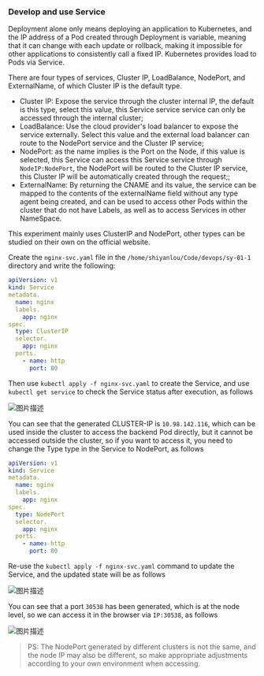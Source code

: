 ### Develop and use Service

Deployment alone only means deploying an application to Kubernetes, and the IP address of a Pod created through Deployment is variable, meaning that it can change with each update or rollback, making it impossible for other applications to consistently call a fixed IP. Kubernetes provides load to Pods via Service.

There are four types of services, Cluster IP, LoadBalance, NodePort, and ExternalName, of which Cluster IP is the default type.

- Cluster IP: Expose the service through the cluster internal IP, the default is this type, select this value, this Service service service can only be accessed through the internal cluster;
- LoadBalance: Use the cloud provider's load balancer to expose the service externally. Select this value and the external load balancer can route to the NodePort service and the Cluster IP service;
- NodePort: as the name implies is the Port on the Node, if this value is selected, this Service can access this Service service through `NodeIP:NodePort`, the NodePort will be routed to the Cluster IP service, this Cluster IP will be automatically created through the request;;
- ExternalName: By returning the CNAME and its value, the service can be mapped to the contents of the externalName field without any type agent being created, and can be used to access other Pods within the cluster that do not have Labels, as well as to access Services in other NameSpace.

This experiment mainly uses ClusterIP and NodePort, other types can be studied on their own on the official website.

Create the `nginx-svc.yaml` file in the `/home/shiyanlou/Code/devops/sy-01-1` directory and write the following:

```yaml
apiVersion: v1
kind: Service
metadata.
  name: nginx
  labels.
    app: nginx
spec.
  type: ClusterIP
  selector.
    app: nginx
  ports.
    - name: http
      port: 80
```

Then use `kubectl apply -f nginx-svc.yaml` to create the Service, and use `kubectl get service` to check the Service status after execution, as follows

![图片描述](https://doc.shiyanlou.com/courses/10022/2123746/6c9e76bd7a98163e59247da4fbb48727-0/wm)

You can see that the generated CLUSTER-IP is `10.98.142.116`, which can be used inside the cluster to access the backend Pod directly, but it cannot be accessed outside the cluster, so if you want to access it, you need to change the Type type in the Service to NodePort, as follows

```yaml
apiVersion: v1
kind: Service
metadata.
  name: nginx
  labels.
    app: nginx
spec.
  type: NodePort
  selector.
    app: nginx
  ports.
    - name: http
      port: 80
```

Re-use the `kubectl apply -f nginx-svc.yaml` command to update the Service, and the updated state will be as follows

![图片描述](https://doc.shiyanlou.com/courses/10022/2123746/ee6de00f55bde840b32af7d0542ab022-0/wm)

You can see that a port `30538` has been generated, which is at the node level, so we can access it in the browser via `IP:30538`, as follows

![图片描述](https://doc.shiyanlou.com/courses/10022/2123746/550cdea664d7567be328c531958f1423-0/wm)

> PS: The NodePort generated by different clusters is not the same, and the node IP may also be different, so make appropriate adjustments according to your own environment when accessing.
